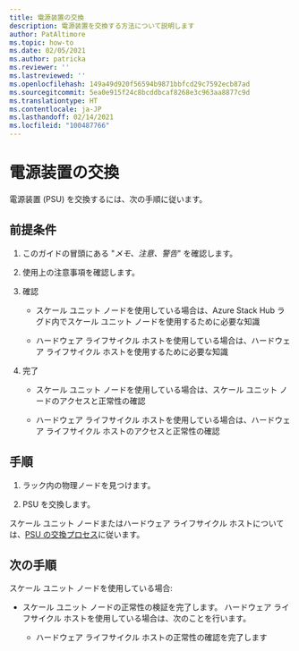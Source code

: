 ```yaml
---
title: 電源装置の交換
description: 電源装置を交換する方法について説明します
author: PatAltimore
ms.topic: how-to
ms.date: 02/05/2021
ms.author: patricka
ms.reviewer: ''
ms.lastreviewed: ''
ms.openlocfilehash: 149a49d920f56594b9871bbfcd29c7592ecb87ad
ms.sourcegitcommit: 5ea0e915f24c8bcddbcaf8268e3c963aa8877c9d
ms.translationtype: HT
ms.contentlocale: ja-JP
ms.lasthandoff: 02/14/2021
ms.locfileid: "100487766"
---
```

# <a name="replacing-a-power-supply-unit"></a>電源装置の交換

電源装置 (PSU) を交換するには、次の手順に従います。

## <a name="prerequisites"></a>前提条件

1.  このガイドの冒頭にある "*メモ、注意、警告*" を確認します。

2.  使用上の注意事項を確認します。

3.  確認

    -   スケール ユニット ノードを使用している場合は、Azure Stack Hub ラグド内でスケール ユニット ノードを使用するために必要な知識

    -   ハードウェア ライフサイクル ホストを使用している場合は、ハードウェア ライフサイクル ホストを使用するために必要な知識

4.  完了

    -   スケール ユニット ノードを使用している場合は、スケール ユニット ノードのアクセスと正常性の確認

    -   ハードウェア ライフサイクル ホストを使用している場合は、ハードウェア ライフサイクル ホストのアクセスと正常性の確認

## <a name="steps"></a>手順

1.  ラック内の物理ノードを見つけます。

2.  PSU を交換します。

スケール ユニット ノードまたはハードウェア ライフサイクル ホストについては、[PSU の交換プロセス](https://www.dell.com/support/manuals/us/en/04/poweredge-r640/per640_ism_pub/dell-emc-poweredge-r640-overview?guid=guid-f39be9ba-158c-45e3-b8b1-f07bb750d6d4)に従います。

## <a name="next-steps"></a>次の手順

スケール ユニット ノードを使用している場合:

-   スケール ユニット ノードの正常性の検証を完了します。 ハードウェア ライフサイクル ホストを使用している場合は、次のことを行います。

    -   ハードウェア ライフサイクル ホストの正常性の確認を完了します
    
